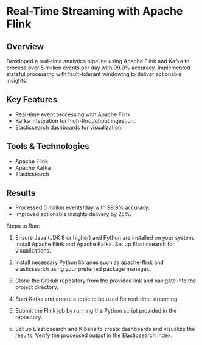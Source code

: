# Real-Time Streaming with Apache Flink

## Overview
Developed a real-time analytics pipeline using Apache Flink and Kafka to process over 5 million events per day with 99.9% accuracy. Implemented stateful processing with fault-tolerant windowing to deliver actionable insights.

## Key Features
- Real-time event processing with Apache Flink.
- Kafka integration for high-throughput ingestion.
- Elasticsearch dashboards for visualization.

## Tools & Technologies
- Apache Flink
- Apache Kafka
- Elasticsearch

## Results
- Processed 5 million events/day with 99.9% accuracy.
- Improved actionable insights delivery by 25%.

Steps to Run:

1. Ensure Java (JDK 8 or higher) and Python are installed on your system. Install Apache Flink and Apache Kafka. Set up Elasticsearch for visualizations.

2. Install necessary Python libraries such as apache-flink and elasticsearch using your preferred package manager.

3. Clone the GitHub repository from the provided link and navigate into the project directory.

4. Start Kafka and create a topic to be used for real-time streaming.

5. Submit the Flink job by running the Python script provided in the repository.

6. Set up Elasticsearch and Kibana to create dashboards and visualize the results. Verify the processed output in the Elasticsearch index.
